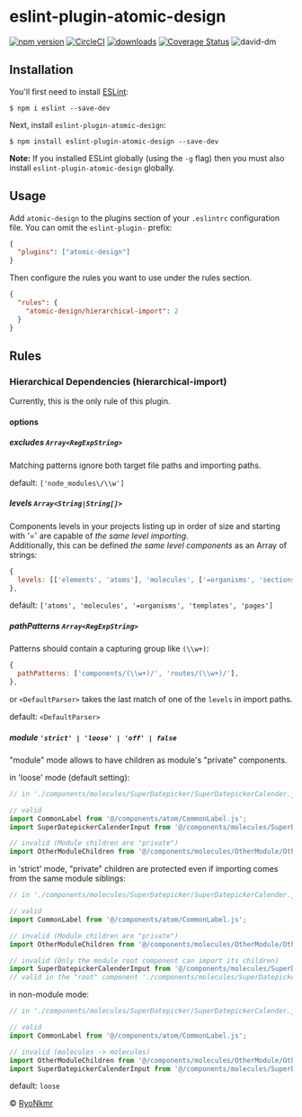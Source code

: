 # eslint-plugin-atomic-design

[![npm version](https://badge.fury.io/js/eslint-plugin-atomic-design.svg)](https://badge.fury.io/js/eslint-plugin-atomic-design)
[![CircleCI](https://circleci.com/gh/RyoNkmr/eslint-plugin-atomic-design.svg?style=shield)](https://circleci.com/gh/RyoNkmr/eslint-plugin-atomic-design)
[![downloads](https://img.shields.io/npm/dt/eslint-plugin-atomic-design.svg)](https://www.npmjs.com/package/eslint-plugin-atomic-design)
[![Coverage Status](https://coveralls.io/repos/github/RyoNkmr/eslint-plugin-atomic-design/badge.svg?branch=master)](https://coveralls.io/github/RyoNkmr/eslint-plugin-atomic-design?branch=master)
![david-dm](https://david-dm.org/RyoNkmr/eslint-plugin-atomic-design.svg)

## Installation

You'll first need to install [ESLint](http://eslint.org):

```
$ npm i eslint --save-dev
```

Next, install `eslint-plugin-atomic-design`:

```
$ npm install eslint-plugin-atomic-design --save-dev
```

**Note:** If you installed ESLint globally (using the `-g` flag) then you must also install `eslint-plugin-atomic-design` globally.

## Usage

Add `atomic-design` to the plugins section of your `.eslintrc` configuration file. You can omit the `eslint-plugin-` prefix:

```json
{
  "plugins": ["atomic-design"]
}
```

Then configure the rules you want to use under the rules section.

```json
{
  "rules": {
    "atomic-design/hierarchical-import": 2
  }
}
```

## Rules

### Hierarchical Dependencies (hierarchical-import)

Currently, this is the only rule of this plugin.

#### options

##### excludes `Array<RegExpString>`

Matching patterns ignore both target file paths and importing paths.

default: `['node_modules\/\\w']`

##### levels `Array<String|String[]>`

Components levels in your projects listing up in order of size and starting with '=' are capable of _the same level importing._  
Additionally, this can be defined _the same level components_ as an Array of strings:

```javascript
{
  levels: [['elements', 'atoms'], 'molecules', ['=organisms', 'sections']],
},
```

default: `['atoms', 'molecules', '=organisms', 'templates', 'pages']`

##### pathPatterns `Array<RegExpString>`

Patterns should contain a capturing group like `(\\w+)`:

```javascript
{
  pathPatterns: ['components/(\\w+)/', 'routes/(\\w+)/'],
},
```

or `<DefaultParser>` takes the last match of one of the `levels` in import paths.

default: `<DefaultParser>`

##### module `'strict' | 'loose' | 'off' | false`

"module" mode allows to have children as module's "private" components.

in 'loose' mode (default setting):

```javascript
// in './components/molecules/SuperDatepicker/SuperDatepickerCalender.js'

// valid
import CommonLabel from '@/components/atom/CommonLabel.js';
import SuperDatepickerCalenderInput from '@/components/molecules/SuperDatepicker/SuperDatepickerCalenderInput.js';

// invalid (Module children are "private")
import OtherModuleChildren from '@/components/molecules/OtherModule/OtherModuleChildren.js';
```

in 'strict' mode, "private" children are protected even if importing comes from the same module siblings:

```javascript
// in './components/molecules/SuperDatepicker/SuperDatepickerCalender.js'

// valid
import CommonLabel from '@/components/atom/CommonLabel.js';

// invalid (Module children are "private")
import OtherModuleChildren from '@/components/molecules/OtherModule/OtherModuleChildren.js';

// invalid (Only the module root component can import its children)
import SuperDatepickerCalenderInput from '@/components/molecules/SuperDatepicker/SuperDatepickerCalenderInput.js';
// valid in the "root" component './components/molecules/SuperDatepicker/SuperDatepicker.js'
```

in non-module mode:

```javascript
// in './components/molecules/SuperDatepicker/SuperDatepickerCalender.js'

// valid
import CommonLabel from '@/components/atom/CommonLabel.js';

// invalid (molecules -> molecules)
import OtherModuleChildren from '@/components/molecules/OtherModule/OtherModuleChildren.js';
import SuperDatepickerCalenderInput from '@/components/molecules/SuperDatepicker/SuperDatepickerCalenderInput.js';
```

default: `loose`

© [RyoNkmr](https://github.com/RyoNkmr)
